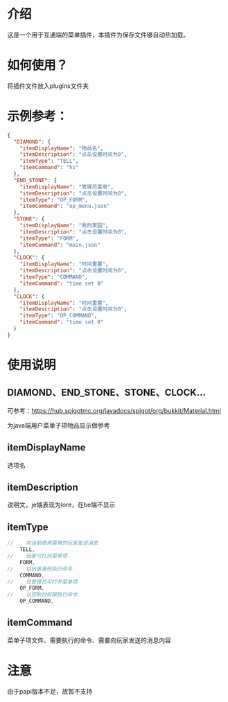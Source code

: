 

# 介绍
这是一个用于互通端的菜单插件，本插件为保存文件够自动热加载。

# 如何使用？
将插件文件放入plugins文件夹

# 示例参考：
```json
{
  "DIAMOND": {
    "itemDisplayName": "物品名",
    "itemDescription": "点击设置时间为0",
    "itemType": "TELL",
    "itemCommand": "hi"
  },
  "END_STONE": {
    "itemDisplayName": "管理员菜单",
    "itemDescription": "点击设置时间为0",
    "itemType": "OP_FORM",
    "itemCommand": "op_menu.json"
  },
  "STONE": {
    "itemDisplayName": "我的家园",
    "itemDescription": "点击设置时间为0",
    "itemType": "FORM",
    "itemCommand": "main.json"
  },
  "CLOCK": {
    "itemDisplayName": "时间重置",
    "itemDescription": "点击设置时间为0",
    "itemType": "COMMAND",
    "itemCommand": "time set 0"
  },
  "CLOCK": {
    "itemDisplayName": "时间重置",
    "itemDescription": "点击设置时间为0",
    "itemType": "OP_COMMAND",
    "itemCommand": "time set 0"
  }
}
```

# 使用说明

## DIAMOND、END_STONE、STONE、CLOCK...
可参考：https://hub.spigotmc.org/javadocs/spigot/org/bukkit/Material.html
 
为java端用户菜单子项物品显示做参考
## itemDisplayName
选项名

## itemDescription
说明文，je端表现为lore，在be端不显示
## itemType
```java
//    向当前使用菜单的玩家发送消息
    TELL,
//    玩家可打开菜单项
    FORM,
//    以玩家身份执行命令
    COMMAND,
//    仅管理员可打开菜单项
    OP_FORM,
//    以控制台权限执行命令
    OP_COMMAND,
```

## itemCommand
菜单子项文件、需要执行的命令、需要向玩家发送的消息内容



# 注意
由于papi版本不足，故暂不支持
